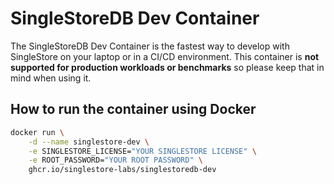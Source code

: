 # SingleStoreDB Dev Container

The SingleStoreDB Dev Container is the fastest way to develop with SingleStore on your laptop or in a CI/CD environment. This container is **not supported for production workloads or benchmarks** so please keep that in mind when using it.

## How to run the container using Docker

```bash
docker run \
    -d --name singlestore-dev \
    -e SINGLESTORE_LICENSE="YOUR SINGLESTORE LICENSE" \
    -e ROOT_PASSWORD="YOUR ROOT PASSWORD" \
    ghcr.io/singlestore-labs/singlestoredb-dev
```